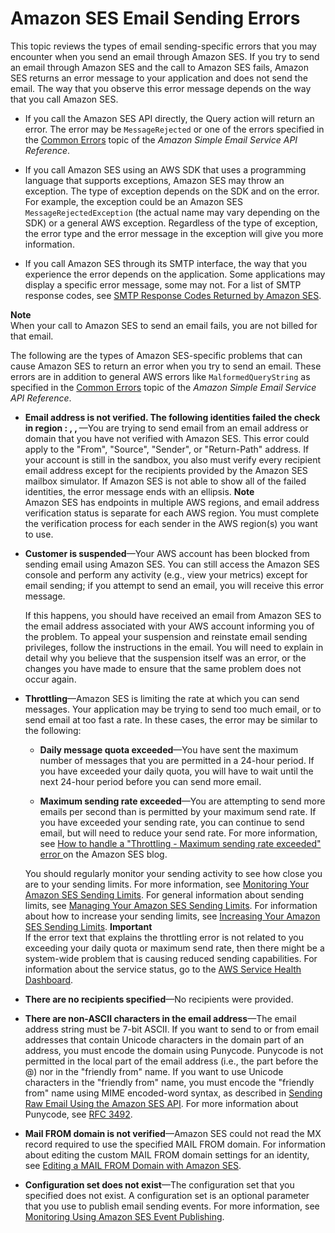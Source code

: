 # Amazon SES Email Sending Errors<a name="ses-errors"></a>

This topic reviews the types of email sending\-specific errors that you may encounter when you send an email through Amazon SES\. If you try to send an email through Amazon SES and the call to Amazon SES fails, Amazon SES returns an error message to your application and does not send the email\. The way that you observe this error message depends on the way that you call Amazon SES\.

+ If you call the Amazon SES API directly, the Query action will return an error\. The error may be `MessageRejected` or one of the errors specified in the [Common Errors](http://tinyurl.com/bfzl8s6) topic of the *Amazon Simple Email Service API Reference*\.

+ If you call Amazon SES using an AWS SDK that uses a programming language that supports exceptions, Amazon SES may throw an exception\. The type of exception depends on the SDK and on the error\. For example, the exception could be an Amazon SES `MessageRejectedException` \(the actual name may vary depending on the SDK\) or a general AWS exception\. Regardless of the type of exception, the error type and the error message in the exception will give you more information\.

+ If you call Amazon SES through its SMTP interface, the way that you experience the error depends on the application\. Some applications may display a specific error message, some may not\. For a list of SMTP response codes, see [SMTP Response Codes Returned by Amazon SES](smtp-response-codes.md)\. 

**Note**  
When your call to Amazon SES to send an email fails, you are not billed for that email\.

The following are the types of Amazon SES\-specific problems that can cause Amazon SES to return an error when you try to send an email\. These errors are in addition to general AWS errors like `MalformedQueryString` as specified in the [Common Errors](http://tinyurl.com/bfzl8s6) topic of the *Amazon Simple Email Service API Reference*\.

+ **Email address is not verified\. The following identities failed the check in region <region>: <identity1>, <identity2>, <identity3>**—You are trying to send email from an email address or domain that you have not verified with Amazon SES\. This error could apply to the "From", "Source", "Sender", or "Return\-Path" address\. If your account is still in the sandbox, you also must verify every recipient email address except for the recipients provided by the Amazon SES mailbox simulator\. If Amazon SES is not able to show all of the failed identities, the error message ends with an ellipsis\.
**Note**  
Amazon SES has endpoints in multiple AWS regions, and email address verification status is separate for each AWS region\. You must complete the verification process for each sender in the AWS region\(s\) you want to use\.

+ **Customer is suspended**—Your AWS account has been blocked from sending email using Amazon SES\. You can still access the Amazon SES console and perform any activity \(e\.g\., view your metrics\) except for email sending; if you attempt to send an email, you will receive this error message\. 

  If this happens, you should have received an email from Amazon SES to the email address associated with your AWS account informing you of the problem\. To appeal your suspension and reinstate email sending privileges, follow the instructions in the email\. You will need to explain in detail why you believe that the suspension itself was an error, or the changes you have made to ensure that the same problem does not occur again\.

+ **Throttling**—Amazon SES is limiting the rate at which you can send messages\. Your application may be trying to send too much email, or to send email at too fast a rate\. In these cases, the error may be similar to the following:

  + **Daily message quota exceeded**—You have sent the maximum number of messages that you are permitted in a 24\-hour period\. If you have exceeded your daily quota, you will have to wait until the next 24\-hour period before you can send more email\.

  + **Maximum sending rate exceeded**—You are attempting to send more emails per second than is permitted by your maximum send rate\. If you have exceeded your sending rate, you can continue to send email, but will need to reduce your send rate\. For more information, see [How to handle a "Throttling \- Maximum sending rate exceeded" error ](https://aws.amazon.com//blogs/ses/how-to-handle-a-throttling-maximum-sending-rate-exceeded-error/) on the Amazon SES blog\.

  You should regularly monitor your sending activity to see how close you are to your sending limits\. For more information, see [Monitoring Your Amazon SES Sending Limits](monitor-sending-limits.md)\. For general information about sending limits, see [Managing Your Amazon SES Sending Limits](manage-sending-limits.md)\. For information about how to increase your sending limits, see [Increasing Your Amazon SES Sending Limits](increase-sending-limits.md)\.
**Important**  
If the error text that explains the throttling error is not related to you exceeding your daily quota or maximum send rate, then there might be a system\-wide problem that is causing reduced sending capabilities\. For information about the service status, go to the [AWS Service Health Dashboard](http://status.aws.amazon.com/)\.

+ **There are no recipients specified**—No recipients were provided\. 

+ **There are non\-ASCII characters in the email address**—The email address string must be 7\-bit ASCII\. If you want to send to or from email addresses that contain Unicode characters in the domain part of an address, you must encode the domain using Punycode\. Punycode is not permitted in the local part of the email address \(i\.e\., the part before the @\) nor in the "friendly from" name\. If you want to use Unicode characters in the "friendly from" name, you must encode the "friendly from" name using MIME encoded\-word syntax, as described in [Sending Raw Email Using the Amazon SES API](send-email-raw.md)\. For more information about Punycode, see [RFC 3492](http://tools.ietf.org/html/rfc3492)\. 

+ **Mail FROM domain is not verified**—Amazon SES could not read the MX record required to use the specified MAIL FROM domain\. For information about editing the custom MAIL FROM domain settings for an identity, see [Editing a MAIL FROM Domain with Amazon SES](mail-from-edit.md)\. 

+ **Configuration set does not exist**—The configuration set that you specified does not exist\. A configuration set is an optional parameter that you use to publish email sending events\. For more information, see [Monitoring Using Amazon SES Event Publishing](monitor-using-event-publishing.md)\. 